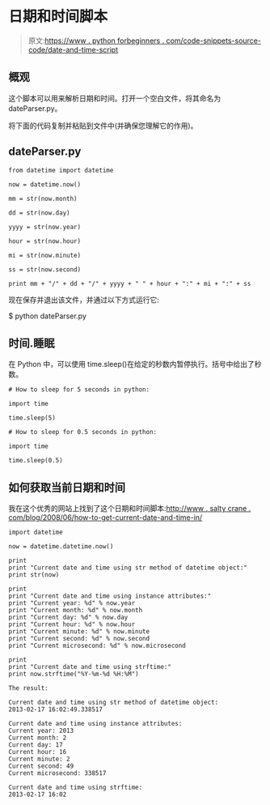 # 日期和时间脚本

> 原文:[https://www . python forbeginners . com/code-snippets-source-code/date-and-time-script](https://www.pythonforbeginners.com/code-snippets-source-code/date-and-time-script)

## 概观

这个脚本可以用来解析日期和时间。打开一个空白文件，将其命名为 dateParser.py。

将下面的代码复制并粘贴到文件中(并确保您理解它的作用)。

## dateParser.py

```
from datetime import datetime

now = datetime.now()

mm = str(now.month)

dd = str(now.day)

yyyy = str(now.year)

hour = str(now.hour)

mi = str(now.minute)

ss = str(now.second)

print mm + "/" + dd + "/" + yyyy + " " + hour + ":" + mi + ":" + ss

```

现在保存并退出该文件，并通过以下方式运行它:

$ python dateParser.py

## 时间.睡眠

在 Python 中，可以使用 time.sleep()在给定的秒数内暂停执行。括号中给出了秒数。

```
# How to sleep for 5 seconds in python:

import time

time.sleep(5)

# How to sleep for 0.5 seconds in python:

import time

time.sleep(0.5)

```

## 如何获取当前日期和时间

我在这个优秀的网站上找到了这个日期和时间脚本:[http://www . salty crane . com/blog/2008/06/how-to-get-current-date-and-time-in/](http://www.saltycrane.com/blog/2008/06/how-to-get-current-date-and-time-in/ "date_and_time")

```
import datetime

now = datetime.datetime.now()

print
print "Current date and time using str method of datetime object:"
print str(now)

print
print "Current date and time using instance attributes:"
print "Current year: %d" % now.year
print "Current month: %d" % now.month
print "Current day: %d" % now.day
print "Current hour: %d" % now.hour
print "Current minute: %d" % now.minute
print "Current second: %d" % now.second
print "Current microsecond: %d" % now.microsecond

print
print "Current date and time using strftime:"
print now.strftime("%Y-%m-%d %H:%M")

```

```
The result:

Current date and time using str method of datetime object:
2013-02-17 16:02:49.338517

Current date and time using instance attributes:
Current year: 2013
Current month: 2
Current day: 17
Current hour: 16
Current minute: 2
Current second: 49
Current microsecond: 338517

Current date and time using strftime:
2013-02-17 16:02

```